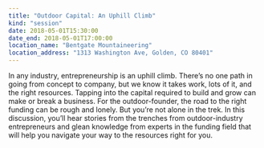 ```yaml
---
title: "Outdoor Capital: An Uphill Climb"
kind: "session"
date: 2018-05-01T15:30:00
date_end: 2018-05-01T17:00:00
location_name: "Bentgate Mountaineering"
location_address: "1313 Washington Ave, Golden, CO 80401"
---
```


In any industry, entrepreneurship is an uphill climb. There’s no one path in going from concept to company, but we know it takes work, lots of it, and the right resources. Tapping into the capital required to build and grow can make or break a business. For the outdoor-founder, the road to the right funding can be rough and lonely. But you’re not alone in the trek. In this discussion, you’ll hear stories from the trenches from outdoor-industry entrepreneurs and glean knowledge from experts in the funding field that will help you navigate your way to the resources right for you. 
